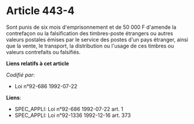 # Article 443-4

Sont punis de six mois d'emprisonnement et de 50 000 F d'amende la contrefaçon ou la falsification des timbres-poste
étrangers ou autres valeurs postales émises par le service des postes d'un pays étranger, ainsi que la vente, le transport,
la distribution ou l'usage de ces timbres ou valeurs contrefaits ou falsifiés.

**Liens relatifs à cet article**

_Codifié par_:

  - Loi n°92-686 1992-07-22

**Liens**:

  - SPEC_APPLI: Loi n°92-686 1992-07-22 art. 1
  - SPEC_APPLI: Loi n°92-1336 1992-12-16 art. 373
